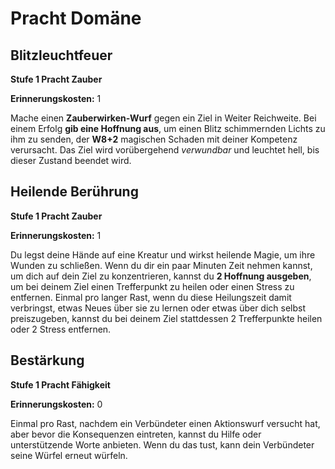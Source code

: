# Pracht Domäne

## Blitzleuchtfeuer
**Stufe 1 Pracht Zauber**

**Erinnerungskosten:** 1

Mache einen **Zauberwirken-Wurf** gegen ein Ziel in Weiter Reichweite.
Bei einem Erfolg **gib eine Hoffnung aus**, um einen Blitz schimmernden Lichts zu ihm zu senden, der **W8+2** magischen Schaden mit deiner Kompetenz verursacht.
Das Ziel wird vorübergehend *verwundbar* und leuchtet hell, bis dieser Zustand beendet wird.

## Heilende Berührung
**Stufe 1 Pracht Zauber**

**Erinnerungskosten:** 1

Du legst deine Hände auf eine Kreatur und wirkst heilende Magie, um ihre Wunden zu schließen.
Wenn du dir ein paar Minuten Zeit nehmen kannst, um dich auf dein Ziel zu konzentrieren, kannst du **2 Hoffnung ausgeben**, um bei deinem Ziel einen Trefferpunkt zu heilen oder einen Stress zu entfernen.
Einmal pro langer Rast, wenn du diese Heilungszeit damit verbringst, etwas Neues über sie zu lernen oder etwas über dich selbst preiszugeben, kannst du bei deinem Ziel stattdessen 2 Trefferpunkte heilen oder 2 Stress entfernen.

## Bestärkung
**Stufe 1 Pracht Fähigkeit**

**Erinnerungskosten:** 0

Einmal pro Rast, nachdem ein Verbündeter einen Aktionswurf versucht hat, aber bevor die Konsequenzen eintreten, kannst du Hilfe oder unterstützende Worte anbieten.
Wenn du das tust, kann dein Verbündeter seine Würfel erneut würfeln.

